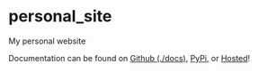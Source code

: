 # personal_site

My personal website

Documentation can be found on [Github (./docs)](./docs), [PyPi](https://pypi.org/project/personal_site/), or [Hosted](https://kyleking.me/)!
